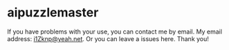 # aipuzzlemaster

If you have problems with your use, you can contact me by email. My email address: i1Zknp@yeah.net. Or you can leave a issues here. Thank you!
